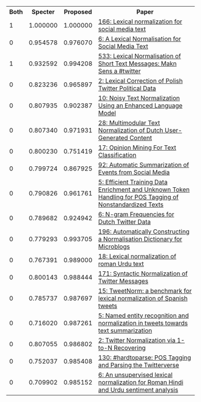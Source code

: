 <html><table><tr>
<th>Both</th>
<th>Specter</th>
<th>Proposed</th>
<th>Paper</th>
</tr>
<tr>
<td>1</td>
<td>1.000000</td>
<td>1.000000</td>
<td><a href="https://www.semanticscholar.org/paper/2a9d787cbe29806bc05f5b0085cd3680dddb0455">166: Lexical normalization for social media text</a></td>
</tr>
<tr>
<td>0</td>
<td>0.954578</td>
<td>0.976070</td>
<td><a href="https://www.semanticscholar.org/paper/2f21397895b98c567ea6fb65c9cc8d2f842a2c1e">6: A Lexical Normalisation for Social Media Text</a></td>
</tr>
<tr>
<td>1</td>
<td>0.932592</td>
<td>0.994208</td>
<td><a href="https://www.semanticscholar.org/paper/3de7ef76a010e624b47255b93bffa1a7c48e35a9">533: Lexical Normalisation of Short Text Messages: Makn Sens a #twitter</a></td>
</tr>
<tr>
<td>0</td>
<td>0.823236</td>
<td>0.965897</td>
<td><a href="https://www.semanticscholar.org/paper/62d8c7f213ba4f51af6224bbde127d71756bc656">2: Lexical Correction of Polish Twitter Political Data</a></td>
</tr>
<tr>
<td>0</td>
<td>0.807935</td>
<td>0.902387</td>
<td><a href="https://www.semanticscholar.org/paper/37ce24872f7bbb0ec5da478904293c44882753fe">10: Noisy Text Normalization Using an Enhanced Language Model</a></td>
</tr>
<tr>
<td>0</td>
<td>0.807340</td>
<td>0.971931</td>
<td><a href="https://www.semanticscholar.org/paper/330133d813e4e661ea287620a1db5c6d69c4cee6">28: Multimodular Text Normalization of Dutch User-Generated Content</a></td>
</tr>
<tr>
<td>0</td>
<td>0.800230</td>
<td>0.751419</td>
<td><a href="https://www.semanticscholar.org/paper/0354f5dbae60084b19484d196d3e0ee7d1bbc2aa">17: Opinion Mining For Text Classification</a></td>
</tr>
<tr>
<td>0</td>
<td>0.799724</td>
<td>0.867925</td>
<td><a href="https://www.semanticscholar.org/paper/7c026696b00c5c403e3e214051268c0d872ece89">92: Automatic Summarization of Events from Social Media</a></td>
</tr>
<tr>
<td>0</td>
<td>0.790826</td>
<td>0.961761</td>
<td><a href="https://www.semanticscholar.org/paper/a6f737d4d0f8d83282a8a45f93aaeb6ceab40a57">5: Efficient Training Data Enrichment and Unknown Token Handling for POS Tagging of Nonstandardized Texts</a></td>
</tr>
<tr>
<td>0</td>
<td>0.789682</td>
<td>0.924942</td>
<td><a href="https://www.semanticscholar.org/paper/818387bbe26fb972488d882bb0e41b44728784dd">6: N-gram Frequencies for Dutch Twitter Data</a></td>
</tr>
<tr>
<td>0</td>
<td>0.779293</td>
<td>0.993705</td>
<td><a href="https://www.semanticscholar.org/paper/6cdc8599faba233298888e46929186b9d8b5fcb6">196: Automatically Constructing a Normalisation Dictionary for Microblogs</a></td>
</tr>
<tr>
<td>0</td>
<td>0.767391</td>
<td>0.989000</td>
<td><a href="https://www.semanticscholar.org/paper/18c4764e6f01f473672469fe9ecb04f64a89e2e5">18: Lexical normalization of roman Urdu text</a></td>
</tr>
<tr>
<td>0</td>
<td>0.800143</td>
<td>0.988444</td>
<td><a href="https://www.semanticscholar.org/paper/29620eaa36ad1caefb871039a7ed4b4891d96666">171: Syntactic Normalization of Twitter Messages</a></td>
</tr>
<tr>
<td>0</td>
<td>0.785737</td>
<td>0.987697</td>
<td><a href="https://www.semanticscholar.org/paper/bf718c4ab6cc7301a0e016f60964f299d55454e7">15: TweetNorm: a benchmark for lexical normalization of Spanish tweets</a></td>
</tr>
<tr>
<td>0</td>
<td>0.716020</td>
<td>0.987261</td>
<td><a href="https://www.semanticscholar.org/paper/06ec0f2c46b11ed3c8c9f3eeae207135ed6a5807">5: Named entity recognition and normalization in tweets towards text summarization</a></td>
</tr>
<tr>
<td>0</td>
<td>0.807055</td>
<td>0.986802</td>
<td><a href="https://www.semanticscholar.org/paper/8aa5973918d75e606d0e46a3964b2cbb429ebf82">2: Twitter Normalization via 1-to-N Recovering</a></td>
</tr>
<tr>
<td>0</td>
<td>0.752037</td>
<td>0.985408</td>
<td><a href="https://www.semanticscholar.org/paper/35855f8513345fb1c466845927e2ed8822ca2d9c">130: #hardtoparse: POS Tagging and Parsing the Twitterverse</a></td>
</tr>
<tr>
<td>0</td>
<td>0.709902</td>
<td>0.985152</td>
<td><a href="https://www.semanticscholar.org/paper/adcf51472c40a4e13e6cc7a23431463419b97f4a">6: An unsupervised lexical normalization for Roman Hindi and Urdu sentiment analysis</a></td>
</tr>
</table></html>
